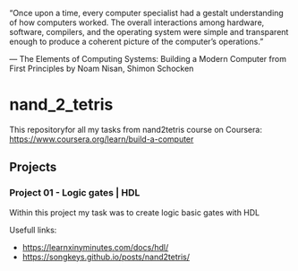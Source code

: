 “Once upon a time, every computer specialist had a gestalt understanding of how computers worked. The overall interactions among hardware, software, compilers, and the operating system were simple and transparent enough to produce a coherent picture of the computer’s operations.”

— The Elements of Computing Systems: Building a Modern Computer from First Principles by Noam Nisan, Shimon Schocken


# nand_2_tetris
This repositoryfor all my tasks from nand2tetris course on Coursera: https://www.coursera.org/learn/build-a-computer


## Projects

### Project 01 - Logic gates | HDL

Within this project my task was to create logic basic gates with HDL

Usefull links:
- https://learnxinyminutes.com/docs/hdl/
- https://songkeys.github.io/posts/nand2tetris/
